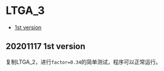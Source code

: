 # LTGA_3

* [1st version](20201117-1st-version)

## 20201117 1st version

复制LTGA_2，进行`factor=0.34`的简单测试，程序可以正常运行。